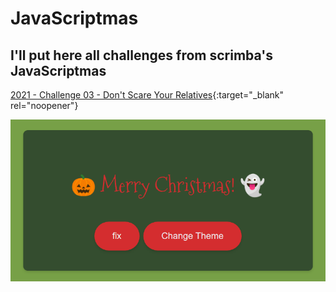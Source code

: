 # JavaScriptmas

## I'll put here all challenges from scrimba's JavaScriptmas

[2021 - Challenge 03 - Don't Scare Your Relatives](https://jcesarprog.github.io/JavaScriptmas/2021/03-dont-scare-your-relatives/index.html){:target="_blank" rel="noopener"}

<img src="/2021/03-dont-scare-your-relatives/screenshot.png" alt="challenge 03 - Don't Scare Your Relatives">
